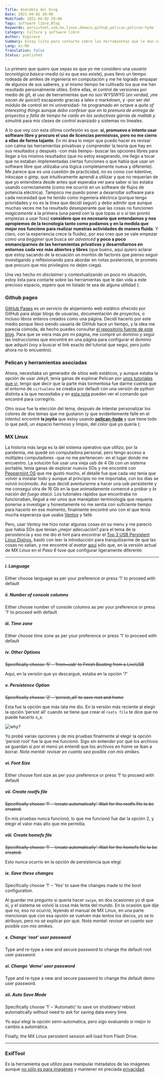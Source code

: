 ```yaml
---
Title: Anécdota del blog
Date: 2021-04-02 20:00
Modified: 2021-04-02 20:00
Tags: Software libre,Blog
Keywords: persistent,usb,mx,linux,domain,github,pelican,pelican-hyde
Category: Cultura y software libre
Author: Engirare
Summary: Estoy lista para contarte sobre las herramientas que le dan vida a este precioso espacio, espero que mi listado te sea de alguna utilidad (:
Lang: es-MX
Translation: false
Status: published
---
```

Lo primero que quiero que sepas es que yo me considero una _usuaria tecnológica básica-media_ (si es que eso existe), pues llevo un tiempo rodeada de amikes de ingeniería en computación y me he logrado empapar de algunos de sus saberes, y al mismo tiempo he cultivado los que me han resultado personalmente útiles. Entre ellas, el control de versiones por medio de git, el uso de herramientas que no son WYSIWYG (_en verdad, ¡me sacan de quicio!_) escapando gracias a latex o markdown, y -por ser del módulo de control en mi universidad- he programado en octave a _quite of interesting things_ aunque _debo confesar que en la premura de entrega de proyectos y falta de tiempo he caído en las seductivas garras de matlab y simulink_ para mis clases de control avanzado y sistemas no lineales. 

A lo que voy con esta última confesión es que: __sí, promuevo e intento usar software libre y procuro el uso de licencias permisivas, pero no me cierro a ellas de forma tajante__. En mi área lo mejor que puedo hacer es revisar con calma las herramientas privativas y comprender la teoría que hay en sus resultados y después -con más tiempo- buscar las opciones libres para llegar a los mismos resultados (que no estoy exagerando, me llego a tocar que no estaban implementadas ciertas funciones o que había que usar un software libre que utilizaba una lógica completamente nueva y diferente). Me parece que es una cuestión de practicidad, no es como con kdenlive, inkscape o gimp, que intuitivamente aprendí a utilizar y que no requerían de que yo entendiera desde antes qué esperaba ver para saber si las estaba usando correctamente (como me ocurrió en un software de flujos de potencia eléctrica). Tampoco me puedo poner a desarrollar software para cada necesidad que he tenido como ingeniera eléctrica (porque tengo prioridades y no es la línea que decidí seguir) y debo admitir que aunque muchas veces me ha resultado desesperante que las cosas no funcionen _magicamente_ a la primera (una pared con la que topas sí o sí tan pronto empiezas a usar foss) __considero que es necesario que entendamos y nos apropiemos de la tecnología tanto como podamos y en la medida que mejor nos funcione para realizar nuestras actividades de manera fluida__. Y claro, con la experiencia crece la fluidez, por eso creo que se vale empezar como una _begginer_ que busca ser _advanced_ __y poco a poco enmanciparnos de las herramientas privativas y desarrollarnos en entornos cada vez más abiertos y libres__ (que bueno, aquí quiero aclarar que estoy sacando de la ecuación un montón de factores que pienso seguir investigando y reflexionando para abordar en notas posteriores, te prometo que procuro que mis privilegios no dejen ciega).

Una vez hecho mi _disclaimer_ y contextualizando un poco mi situación, estoy lista para contarte sobre las herramientas que le dan vida a este precioso espacio, espero que mi listado te sea de alguna utilidad (:

### Github pages

[GitHub Pages](https://www.alejandrolopezparra.es/post/github_pages/) es un servicio de alojamiento web estático ofrecido por GitHub para alojar blogs de usuarias, documentación de proyectos, o incluso libros enteros creados como una página. Decidí hacerlo por este medio porque llevo siendo usuaria de GitHub hace un tiempo, y la idea me parecia cómoda, de hecho puedes consultar [el repositorio fuente de este blog](https://github.com/engirare/engirare.github.io). Para que se viera más _pro_ mi página, me compré un dominio y seguí las instrucciones que encontré en una página para configurar el dominio que adquirí (voy a buscar el link exacto del tutorial que seguí, pero justo ahora no lo encuentro).

### Pelican y herramientas asociadas

Ahora, necesitaba un generador de sitios web estáticos, y aunque estaba la opción de usar Jekyll, tenía ganas de explorar Pelican por [unos tutoriales que vi](https://penserbjorne.com/pelican-01-creacion-de-un-blog-estatico-con-pelican-es-MX.html), tengo que decir que la parte más tormentosa fue darme cuenta que el entorno de `virtualenv` se creaba por default con una versión de python distinta a la que necesitaba y en [esta nota](https://engirare.com/hola-mundo-libre-es-MX.html) pueden ver el comando que encontré para corregirlo.

Otro _issue_ fue la elección del tema, después de intentar personalizar los colores de dos temas que me gustaron (y que evidentemente fallé en el intento) encontré __la joyita__ que estoy usando [__pelican-hyde__](https://github.com/jvanz/pelican-hyde) y que tiene todo lo que pedí, un espacio hermoso y limpio, del color que yo quería (: 

### MX Linux

La historia más larga es la del sistema operativo que utilizo, por la pandemia, me quedé sin computadora personal, pero tengo acceso a múltiples computadores -que no me pertenecen- en el lugar donde me encuentro. La solución fue usar una vieja usb de 4 Gb con un sistema portable, tenía ganas de explorar nuevos SOs y me encontré con [Peppermint OS](https://peppermintos.com/) que me gustó mucho, el detalle fue que cada vez tenía que volver a instalar todo y aunque al principio no me importaba, con los días se volvió incómodo. Así que decidí aventurarme a hacer una usb persistente y me conseguí otra de 16 Gb en la que animadamente comencé a probar y _la nación del fuego atacó_. Los tutoriales rápidos que encontraba no funcionaban, llegué a ver unos que manejaban terminología que requería ponerse a investigar y honestamente no me sentía con suficiente tiempo para hacerlo en ese momento, finalmente encontré uno con el que tenía mucha esperanza que usaba [Ventoy](https://ostechnix.com/create-persistent-bootable-usb-using-ventoy-in-linux/) y fallé. 

Pero, usar Ventoy me hizo notar algunas cosas en su menu y me pareció que había SOs que tenían ¿mejor adecuación? para el tema de la persistencia y eso me dio el hint para encontrar el [Top 3 USB Persistent Linux Distros](https://embeddedinventor.com/top-3-usb-persistent-linux-distros-comparison-analysis/), bastó con leer la introducción para tranquilizarme de que las cosas no salían, y me encontré _al avatar_ [aquí](https://www.techsolveprac.com/persistent-portable-mx-linux/) sólo que, en la versión actual de MX Linux en el _Paso 6_ tuve que configurar ligeramente diferente:
_____
##### i. Language

Either choose language as per your preference or press ‘1’ to proceed with default

##### ii. Number of console columns

Either choose number of console columns as per your preference or press ‘1’ to proceed with default

##### iii. Time zone

Either choose time zone as per your preference or press ‘1’ to proceed with default

##### iv. Other Options

<del> Specifically choose ‘5’ – ‘from=usb’ to Finish Booting from a LiveUSB </del>

Aquí, en la versión que yo descargué, estaba en la opción ‘7’

##### v. Persistence Option

<del> Specifically choose ‘2’ – ‘persist_all’ to save root and home </del>

Esta fue la opción que más lata me dio. En la versión más reciente al elegir la opción ‘persist all’ cuando se tiene que crear el `roots file` te dice que no puede hacerlo  x_x. 


![why?]({attach}/images/rootMX.jpg)

 Yo probé varías opciones y de mis pruebas finalmente al elegir la opción ‘persist root’ fue la que me funcionó. Sigo sin entender por qué los archivos se guardan si por el menú yo entendí que los archivos en home se iban a borrar. _Nota mental: revisar en cuanto sea posible con mis amikes._

##### vi. Font Size

Either choose font size as per your preference or press ‘1’ to proceed with default

##### vii. Create rootfs file

<del> Specifically choose ‘1’ – ‘create automatically’. Wait for the rootfs file to be created. </del>

En mis pruebas nunca funcionó, lo que me funcionó fue dar la opción 2, y elegir el valor más alto que me permitía.

##### viii. Create homefs file

<del> Specifically choose ‘1’ – ‘create automatically’. Wait for the homefs file to be created. </del>

Esto nunca ocurrio en la opción de persistencia que elegí.

##### ix. Save these changes

Specifically choose ‘1’ – ‘Yes’ to save the changes made to the boot configuration.

Al guardar me pregunto si quería hacer `swipe`, en dos ocasiones yo di que sí, y el sistema se volvió la cosa más lenta del mundo. En la ocasión que dije que no, eso no ocurrió, leyendo el manual de MX Linux, en una parte mencionan que con esa opción se vuelven más lentos los discos, yo se lo atribuyo, pero no sé explicar por qué. _Nota mental: revisar en cuanto sea posible con mis amikes._
 

##### x. Change ‘root’ user password

Type and re-type a new and secure password to change the default root user password.

##### xi. Change ‘demo’ user password

Type and re-type a new and secure password to change the default demo user password.

##### xii. Auto Save Mode

Specifically choose ‘1’ – ‘Automatic’ to save on shutdown/ reboot automatically without need to ask for saving data every time.

Yo aquí elegí la opción semi-automatica, pero sigo evaluando si mejor lo cambio a automática.

Finally, the MX Linux persistent session will load from Flash Drive.
____

### ExifTool

Es la herramienta que utilizo para manipular metadatos de las imágenes aunque [no sólo es para imagénes](https://exiftool.org/) y mantener mi preciada [privacidad](https://www.xataka.com/basics/que-son-y-como-borrar-los-metadatos-de-una-foto-en-windows-10).



